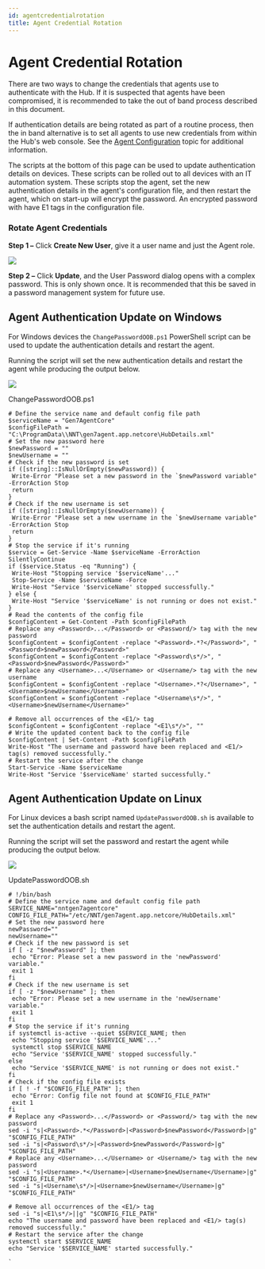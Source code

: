 ```yaml
---
id: agentcredentialrotation
title: Agent Credential Rotation
---
```


# Agent Credential Rotation

There are two ways to change the credentials that agents use to authenticate with the Hub. If it is suspected that agents have been compromised, it is recommended to take the out of band process described in this document.

If authentication details are being rotated as part of a routine process, then the in band alternative is to set all agents to use new credentials from within the Hub's web console. See the [Agent Configuration](AgentConfiguration.md "Agent Configuration") topic for additional information.

The scripts at the bottom of this page can be used to update authentication details on devices. These scripts can be rolled out to all devices with an IT automation system. These scripts stop the agent, set the new authentication details in the agent's configuration file, and then restart the agent, which on start-up will encrypt the password. An encrypted password with have E1 tags in the configuration file.

### Rotate Agent Credentials

**Step 1 –** Click **Create New User**, give it a user name and just the Agent role.

![](/img/changetracker/admin/NewPassword.png)

**Step 2 –** Click **Update**, and the User Password dialog opens with a complex password. This is only shown once. It is recommended that this be saved in a password management system for future use.

## Agent Authentication Update on Windows

For Windows devices the `ChangePasswordOOB.ps1` PowerShell script can be used to update the authentication details and restart the agent.

Running the script will set the new authentication details and restart the agent while producing the output below.

![](/img/changetracker/admin/NewAgentScript_1049x168.png)

ChangePasswordOOB.ps1

```
# Define the service name and default config file path
$serviceName = "Gen7AgentCore"
$configFilePath = "C:\ProgramData\\NNT\gen7agent.app.netcore\HubDetails.xml"
# Set the new password here
$newPassword = ""
$newUsername = ""
# Check if the new password is set
if ([string]::IsNullOrEmpty($newPassword)) {
 Write-Error "Please set a new password in the `$newPassword variable" -ErrorAction Stop
 return
}
# Check if the new username is set
if ([string]::IsNullOrEmpty($newUsername)) {
 Write-Error "Please set a new username in the `$newUsername variable" -ErrorAction Stop
 return
}
# Stop the service if it's running
$service = Get-Service -Name $serviceName -ErrorAction SilentlyContinue
if ($service.Status -eq "Running") {
 Write-Host "Stopping service '$serviceName'..."
 Stop-Service -Name $serviceName -Force
 Write-Host "Service '$serviceName' stopped successfully."
} else {
 Write-Host "Service '$serviceName' is not running or does not exist."
}
# Read the contents of the config file
$configContent = Get-Content -Path $configFilePath
# Replace any <Password>...</Password> or <Password/> tag with the new password
$configContent = $configContent -replace "<Password>.*?</Password>", "<Password>$newPassword</Password>"
$configContent = $configContent -replace "<Password\s*/>", "<Password>$newPassword</Password>"
# Replace any <Username>...</Username> or <Username/> tag with the new username
$configContent = $configContent -replace "<Username>.*?</Username>", "<Username>$newUsername</Username>"
$configContent = $configContent -replace "<Username\s*/>", "<Username>$newUsername</Username>"

# Remove all occurrences of the <E1/> tag
$configContent = $configContent -replace "<E1\s*/>", ""
# Write the updated content back to the config file
$configContent | Set-Content -Path $configFilePath
Write-Host "The username and password have been replaced and <E1/> tag(s) removed successfully."
# Restart the service after the change
Start-Service -Name $serviceName
Write-Host "Service '$serviceName' started successfully."
```

## Agent Authentication Update on Linux

For Linux devices a bash script named `UpdatePasswordOOB.sh` is available to set the authentication details and restart the agent.

Running the script will set the password and restart the agent while producing the output below.

![](/img/changetracker/admin/AgentPasswordScript_1028x217.png)

UpdatePasswordOOB.sh

```
# !/bin/bash
# Define the service name and default config file path
SERVICE_NAME="nntgen7agentcore"
CONFIG_FILE_PATH="/etc/NNT/gen7agent.app.netcore/HubDetails.xml"
# Set the new password here
newPassword=""
newUsername=""
# Check if the new password is set
if [ -z "$newPassword" ]; then
 echo "Error: Please set a new password in the 'newPassword' variable."
 exit 1
fi
# Check if the new username is set
if [ -z "$newUsername" ]; then
 echo "Error: Please set a new username in the 'newUsername' variable."
 exit 1
fi
# Stop the service if it's running
if systemctl is-active --quiet $SERVICE_NAME; then
 echo "Stopping service '$SERVICE_NAME'..."
 systemctl stop $SERVICE_NAME
 echo "Service '$SERVICE_NAME' stopped successfully."
else
 echo "Service '$SERVICE_NAME' is not running or does not exist."
fi
# Check if the config file exists
if [ ! -f "$CONFIG_FILE_PATH" ]; then
 echo "Error: Config file not found at $CONFIG_FILE_PATH"
 exit 1
fi
# Replace any <Password>...</Password> or <Password/> tag with the new password
sed -i "s|<Password>.*</Password>|<Password>$newPassword</Password>|g" "$CONFIG_FILE_PATH"
sed -i "s|<Password\s*/>|<Password>$newPassword</Password>|g" "$CONFIG_FILE_PATH"
# Replace any <Username>...</Username> or <Username/> tag with the new password
sed -i "s|<Username>.*</Username>|<Username>$newUsername</Username>|g" "$CONFIG_FILE_PATH"
sed -i "s|<Username\s*/>|<Username>$newUsername</Username>|g" "$CONFIG_FILE_PATH"

# Remove all occurrences of the <E1/> tag
sed -i "s|<E1\s*/>||g" "$CONFIG_FILE_PATH"
echo "The username and password have been replaced and <E1/> tag(s) removed successfully."
# Restart the service after the change
systemctl start $SERVICE_NAME
echo "Service '$SERVICE_NAME' started successfully."

`